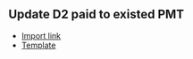 ## Update D2 paid to existed PMT
- [Import link](https://5574610.app.netsuite.com/app/setup/assistants/nsimport/importassistant.nl?recid=509&new=T) 
- [Template](https://github.com/nt2311-vn/LabGroup_Netsuite/blob/main/CSVs/Payment/update/Template_Update%20Paid%20D2.csv) 
